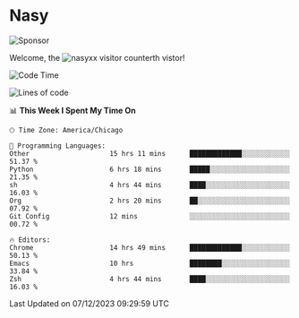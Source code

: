 # Nasy

<!--
<p align="center">
<img height="200" src="https://github-readme-stats.vercel.app/api?username=nasyxx&count_private=true&show_icons=true&theme=dracula&include_all_commits=true"/>
<img height="200" src="https://github-readme-stats.vercel.app/api/top-langs/?username=nasyxx&theme=dracula&hide=html,jupyter+notebook&count_private=true&show_icons=true"/>
</p>

  
----------------
-->

![Sponsor](https://img.shields.io/static/v1.svg?label=Sponsor&message=%E2%9D%A4&logo=GitHub&style=flat&color=pink)
 
Welcome, the ![nasyxx visitor counter](https://count.getloli.com/get/@nasyxx?theme=rule34)th vistor!
 
<!--START_SECTION:waka-->
![Code Time](http://img.shields.io/badge/Code%20Time-4%2C062%20hrs%2058%20mins-blue)

![Lines of code](https://img.shields.io/badge/From%20Hello%20World%20I%27ve%20Written-6.3%20million%20lines%20of%20code-blue)

📊 **This Week I Spent My Time On** 

```text
🕑︎ Time Zone: America/Chicago

💬 Programming Languages: 
Other                    15 hrs 11 mins      █████████████░░░░░░░░░░░░   51.37 % 
Python                   6 hrs 18 mins       █████░░░░░░░░░░░░░░░░░░░░   21.35 % 
sh                       4 hrs 44 mins       ████░░░░░░░░░░░░░░░░░░░░░   16.03 % 
Org                      2 hrs 20 mins       ██░░░░░░░░░░░░░░░░░░░░░░░   07.92 % 
Git Config               12 mins             ░░░░░░░░░░░░░░░░░░░░░░░░░   00.72 % 

🔥 Editors: 
Chrome                   14 hrs 49 mins      █████████████░░░░░░░░░░░░   50.13 % 
Emacs                    10 hrs              ████████░░░░░░░░░░░░░░░░░   33.84 % 
Zsh                      4 hrs 44 mins       ████░░░░░░░░░░░░░░░░░░░░░   16.03 % 
```


 Last Updated on 07/12/2023 09:29:59 UTC
<!--END_SECTION:waka-->

<!-- ![visitors](https://visitor-badge.laobi.icu/badge?page_id=nasyxx.nasyxx) -->
